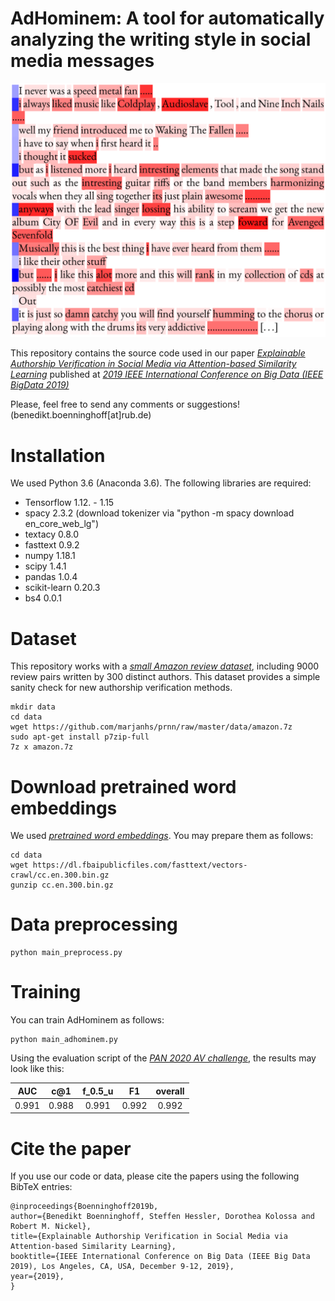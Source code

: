 # AdHominem: A tool for automatically analyzing the writing style in social media messages

<img src="pic_attention.png" width="600">

This repository contains the source code used in our paper [_Explainable Authorship Verification in Social Media via Attention-based Similarity Learning_](https://arxiv.org/abs/1910.08144) published at [_2019 IEEE International Conference on Big Data (IEEE BigData 2019)_](http://bigdataieee.org/BigData2019/)

Please, feel free to send any comments or suggestions! (benedikt.boenninghoff[at]rub.de)

# Installation

We used Python 3.6 (Anaconda 3.6). The following libraries are required:

* Tensorflow 1.12. - 1.15
* spacy 2.3.2 (download tokenizer via "python -m spacy download en_core_web_lg")
* textacy 0.8.0
* fasttext 0.9.2
* numpy 1.18.1
* scipy 1.4.1
* pandas 1.0.4
* scikit-learn 0.20.3
* bs4 0.0.1

# Dataset

This repository works with a [_small Amazon review dataset_](https://github.com/marjanhs/prnn), including 9000 review pairs written by 300 distinct authors. This dataset provides a simple sanity check for new authorship verification methods.

    mkdir data
    cd data
    wget https://github.com/marjanhs/prnn/raw/master/data/amazon.7z
    sudo apt-get install p7zip-full
    7z x amazon.7z

# Download pretrained word embeddings

We used [_pretrained word embeddings_](https://fasttext.cc/). You may prepare them as follows:
    
    cd data
    wget https://dl.fbaipublicfiles.com/fasttext/vectors-crawl/cc.en.300.bin.gz
    gunzip cc.en.300.bin.gz

# Data preprocessing
    
    python main_preprocess.py


# Training
You can train AdHominem as follows:
    
    python main_adhominem.py


Using the evaluation script of the [_PAN 2020 AV challenge_](https://pan.webis.de/clef20/pan20-web/author-identification.html), the results may look like this:

| AUC   |  c@1  | f_0.5_u |  F1    | overall |
|:-----:|:-----:|:-------:|:------:|:-------:|
| 0.991 | 0.988 | 0.991   | 0.992  |  0.992  |


# Cite the paper

If you use our code or data, please cite the papers using the following BibTeX entries:

    @inproceedings{Boenninghoff2019b,
    author={Benedikt Boenninghoff, Steffen Hessler, Dorothea Kolossa and Robert M. Nickel},
    title={Explainable Authorship Verification in Social Media via Attention-based Similarity Learning},
    booktitle={IEEE International Conference on Big Data (IEEE Big Data 2019), Los Angeles, CA, USA, December 9-12, 2019},
    year={2019},
    }


